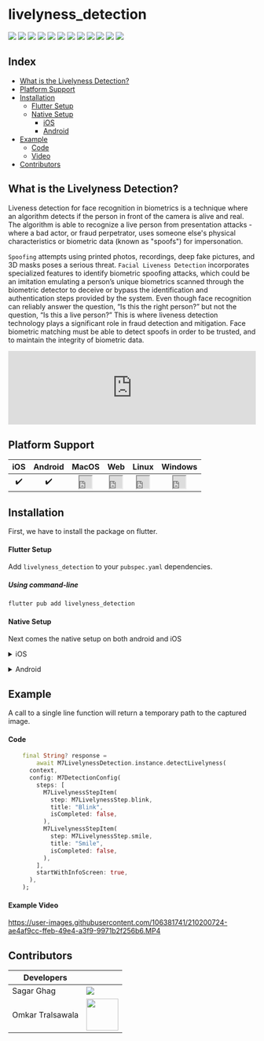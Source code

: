 # livelyness_detection

![](https://img.shields.io/pub/publisher/livelyness_detection?color=purple&style=for-the-badge) ![](https://img.shields.io/github/issues-raw/Meet-7-dating/livelyness_detection?style=for-the-badge&&logo=github) ![](https://img.shields.io/github/languages/count/Meet-7-dating/livelyness_detection?style=for-the-badge&&logo=github)
![](https://img.shields.io/pub/likes/livelyness_detection?style=for-the-badge&logo=dart) ![](https://img.shields.io/pub/points/livelyness_detection?style=for-the-badge&logo=dart) ![](https://img.shields.io/pub/popularity/livelyness_detection?style=for-the-badge&logo=dart) ![](https://img.shields.io/pub/publisher/livelyness_detection?style=for-the-badge) ![](https://img.shields.io/pub/v/livelyness_detection?style=for-the-badge&logo=dart)
![](https://img.shields.io/github/directory-file-count/Meet-7-dating/livelyness_detection?style=for-the-badge&logo=github) ![](https://img.shields.io/github/repo-size/Meet-7-dating/livelyness_detection?style=for-the-badge&logo=github) ![](https://img.shields.io/github/commit-activity/w/Meet-7-dating/livelyness_detection?style=for-the-badge&logo=github) ![](https://img.shields.io/github/contributors/Meet-7-dating/livelyness_detection?style=for-the-badge&logo=github)

## Index

- [What is the Livelyness Detection?](#whatIsLivelyness)
- [Platform Support](#platformSupport)
- [Installation](#installation)
  - [Flutter Setup](#flutterSetup)
  - [Native Setup](#flutterSetupNativeSetup)
    - [iOS](#flutterSetupNativeiOS)
    - [Android](#flutterSetupNativeAndroid)
- [Example](#codeExample)
  - [Code](#exampleCode)
  - [Video](#exampleVideo)
- [Contributors](#contributors)

<a name="whatIsLivelyness"></a>

## What is the Livelyness Detection?

Liveness detection for face recognition in biometrics is a technique where an algorithm detects if the person in front of the camera is alive and real. The algorithm is able to recognize a live person from presentation attacks - where a bad actor, or fraud perpetrator, uses someone else's physical characteristics or biometric data (known as "spoofs") for impersonation.

`Spoofing` attempts using printed photos, recordings, deep fake pictures, and 3D masks poses a serious threat. `Facial Liveness Detection` incorporates specialized features to identify biometric spoofing attacks, which could be an imitation emulating a person’s unique biometrics scanned through the biometric detector to deceive or bypass the identification and authentication steps provided by the system. Even though face recognition can reliably answer the question, “Is this the right person?” but not the question, “Is this a live person?” This is where liveness detection technology plays a significant role in fraud detection and mitigation. Face biometric matching must be able to detect spoofs in order to be trusted, and to maintain the integrity of biometric data.

<!-- <iframe src="https://embed.lottiefiles.com/animation/16432" width="100%" aspect-ratio="auto"></iframe> -->

<iframe 
  width="100%"
  src="https://embed.lottiefiles.com/animation/16432"
  frameborder="0"
  allow="accelerometer; autoplay; encrypted-media; gyroscope; picture-in-picture"
  allowfullscreen>
</iframe>

<a name="platformSupport"></a>

## Platform Support

| iOS | Android |                                            MacOS                                             |                                             Web                                              |                                            Linux                                             |                                           Windows                                            |
| :-: | :-----: | :------------------------------------------------------------------------------------------: | :------------------------------------------------------------------------------------------: | :------------------------------------------------------------------------------------------: | :------------------------------------------------------------------------------------------: |
| ✔️  |   ✔️    | <iframe src="https://embed.lottiefiles.com/animation/96163" height="25" width="25"></iframe> | <iframe src="https://embed.lottiefiles.com/animation/96163" height="25" width="25"></iframe> | <iframe src="https://embed.lottiefiles.com/animation/96163" height="25" width="25"></iframe> | <iframe src="https://embed.lottiefiles.com/animation/96163" height="25" width="25"></iframe> |

<a name="installation"></a>

## Installation

First, we have to install the package on flutter.

<a name="flutterSetup"></a>

#### Flutter Setup

Add `livelyness_detection` to your `pubspec.yaml` dependencies.

<a name="flutterSetupUsingCommandLine"></a>

##### Using command-line

```sh
flutter pub add livelyness_detection
```

<a name="flutterSetupNativeSetup"></a>

#### Native Setup

Next comes the native setup on both android and iOS

<a name="flutterSetupNativeiOS"></a>

<details>
  <summary>iOS</summary>
  
  #### iOS Setup
  1. Open the project in Xcode and set the deployment
  2. Open the `ios/Runner/Info.plist` file as `Source Code`.
  3. Add the below-mentioned code inside the `<dict>` tag.

```xml
  <key>NSCameraUsageDescription</key>
  <string>Camera Access for Scanning</string>
  <key>NSMicrophoneUsageDescription</key>
  <string>Microphone for playing instructions audio.</string>
```

4. Open the `ios/Runner/Podfile` and uncomment the second line.

```yaml
platform :ios, '14.0' # <---------- Uncomment this line
```

5. Set the deployment target in the Xcode project

  <img width="1440" alt="Screenshot 2023-01-02 at 11 03 17 AM" src="https://user-images.githubusercontent.com/106381741/210199508-72c0572c-c153-4178-b29a-4ae490f1e989.png">
</details>

<a name="flutterSetupNativeAndroid"></a>

<details>
  <summary>Android</summary>
  
  #### Android Setup
  1. Open the `example/android/app/build.gradle` file and set the `minSdkVersion` as `21`.
</details>

<a name="codeExample"></a>

## Example

A call to a single line function will return a temporary path to the captured image.

<a name="exampleCode"></a>

#### Code

```dart
    final String? response =
        await M7LivelynessDetection.instance.detectLivelyness(
      context,
      config: M7DetectionConfig(
        steps: [
          M7LivelynessStepItem(
            step: M7LivelynessStep.blink,
            title: "Blink",
            isCompleted: false,
          ),
          M7LivelynessStepItem(
            step: M7LivelynessStep.smile,
            title: "Smile",
            isCompleted: false,
          ),
        ],
        startWithInfoScreen: true,
      ),
    );
```

<a name="exampleVideo"></a>

#### Example Video

https://user-images.githubusercontent.com/106381741/210200724-ae4af9cc-ffeb-49e4-a3f9-9971b2f256b6.MP4

<a name="contributors"></a>

## Contributors

| Developers       |                                                                                                                                                                                                                |
| ---------------- | -------------------------------------------------------------------------------------------------------------------------------------------------------------------------------------------------------------- |
| Sagar Ghag       | <a href="https://github.com/Meet-7-dating/livelyness_detection/graphs/contributors"><img src="https://contrib.rocks/image?repo=Meet-7-dating/livelyness_detection" /></a>                                      |
| Omkar Tralsawala | <a href="https://github.com/Meet-7-dating/livelyness_detection/graphs/contributors"><img src="https://storage.googleapis.com/meet7_assets/archive/omkar-tralsawala-modified.png" width="65" height="65" /></a> |
